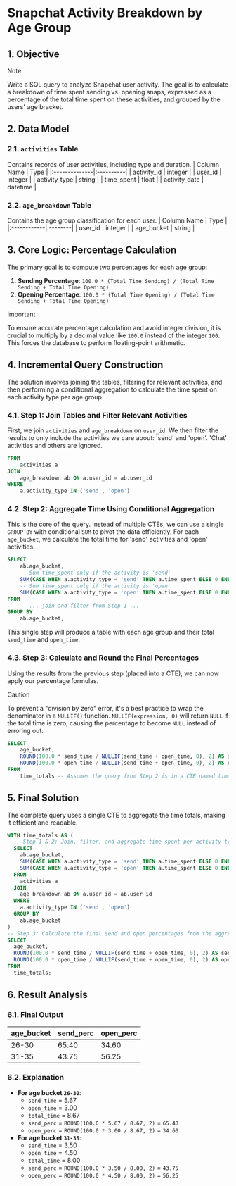 # Snapchat Activity Breakdown by Age Group

## 1. Objective
> [!NOTE]
> Write a SQL query to analyze Snapchat user activity. The goal is to calculate a breakdown of time spent sending vs. opening snaps, expressed as a percentage of the total time spent on these activities, and grouped by the users' age bracket.

## 2. Data Model

### 2.1. `activities` Table
Contains records of user activities, including type and duration.
| Column Name   | Type      |
|:--------------|:----------|
| activity_id   | integer   |
| user_id       | integer   |
| activity_type | string    |
| time_spent    | float     |
| activity_date | datetime  |

### 2.2. `age_breakdown` Table
Contains the age group classification for each user.
| Column Name | Type    |
|:------------|:--------|
| user_id     | integer |
| age_bucket  | string  |

## 3. Core Logic: Percentage Calculation
The primary goal is to compute two percentages for each age group:
1.  **Sending Percentage**: `100.0 * (Total Time Sending) / (Total Time Sending + Total Time Opening)`
2.  **Opening Percentage**: `100.0 * (Total Time Opening) / (Total Time Sending + Total Time Opening)`

> [!IMPORTANT]
> To ensure accurate percentage calculation and avoid integer division, it is crucial to multiply by a decimal value like `100.0` instead of the integer `100`. This forces the database to perform floating-point arithmetic.

## 4. Incremental Query Construction
The solution involves joining the tables, filtering for relevant activities, and then performing a conditional aggregation to calculate the time spent on each activity type per age group.

### 4.1. Step 1: Join Tables and Filter Relevant Activities
First, we join `activities` and `age_breakdown` on `user_id`. We then filter the results to only include the activities we care about: 'send' and 'open'. 'Chat' activities and others are ignored.

```sql
FROM
    activities a
JOIN
    age_breakdown ab ON a.user_id = ab.user_id
WHERE
    a.activity_type IN ('send', 'open')
```

### 4.2. Step 2: Aggregate Time Using Conditional Aggregation
This is the core of the query. Instead of multiple CTEs, we can use a single `GROUP BY` with conditional `SUM` to pivot the data efficiently. For each `age_bucket`, we calculate the total time for 'send' activities and 'open' activities.

```sql
SELECT
    ab.age_bucket,
    -- Sum time_spent only if the activity is 'send'
    SUM(CASE WHEN a.activity_type = 'send' THEN a.time_spent ELSE 0 END) AS send_time,
    -- Sum time_spent only if the activity is 'open'
    SUM(CASE WHEN a.activity_type = 'open' THEN a.time_spent ELSE 0 END) AS open_time
FROM
    -- ... join and filter from Step 1 ...
GROUP BY
    ab.age_bucket;
```
This single step will produce a table with each age group and their total `send_time` and `open_time`.

### 4.3. Step 3: Calculate and Round the Final Percentages
Using the results from the previous step (placed into a CTE), we can now apply our percentage formulas.

> [!CAUTION]
> To prevent a "division by zero" error, it's a best practice to wrap the denominator in a `NULLIF()` function. `NULLIF(expression, 0)` will return `NULL` if the total time is zero, causing the percentage to become `NULL` instead of erroring out.

```sql
SELECT
    age_bucket,
    ROUND(100.0 * send_time / NULLIF(send_time + open_time, 0), 2) AS send_perc,
    ROUND(100.0 * open_time / NULLIF(send_time + open_time, 0), 2) AS open_perc
FROM
    time_totals -- Assumes the query from Step 2 is in a CTE named time_totals
```

## 5. Final Solution
The complete query uses a single CTE to aggregate the time totals, making it efficient and readable.

```sql
WITH time_totals AS (
  -- Step 1 & 2: Join, filter, and aggregate time spent per activity type for each age group.
  SELECT
    ab.age_bucket,
    SUM(CASE WHEN a.activity_type = 'send' THEN a.time_spent ELSE 0 END) AS send_time,
    SUM(CASE WHEN a.activity_type = 'open' THEN a.time_spent ELSE 0 END) AS open_time
  FROM
    activities a
  JOIN
    age_breakdown ab ON a.user_id = ab.user_id
  WHERE
    a.activity_type IN ('send', 'open')
  GROUP BY
    ab.age_bucket
)
-- Step 3: Calculate the final send and open percentages from the aggregated totals.
SELECT
  age_bucket,
  ROUND(100.0 * send_time / NULLIF(send_time + open_time, 0), 2) AS send_perc,
  ROUND(100.0 * open_time / NULLIF(send_time + open_time, 0), 2) AS open_perc
FROM
  time_totals;
```

## 6. Result Analysis

### 6.1. Final Output
| age_bucket | send_perc | open_perc |
|:-----------|:----------|:----------|
| 26-30      | 65.40     | 34.60     |
| 31-35      | 43.75     | 56.25     |

### 6.2. Explanation
*   **For age bucket `26-30`**:
    *   `send_time` = 5.67
    *   `open_time` = 3.00
    *   `total_time` = 8.67
    *   `send_perc` = `ROUND(100.0 * 5.67 / 8.67, 2)` = `65.40`
    *   `open_perc` = `ROUND(100.0 * 3.00 / 8.67, 2)` = `34.60`
*   **For age bucket `31-35`**:
    *   `send_time` = 3.50
    *   `open_time` = 4.50
    *   `total_time` = 8.00
    *   `send_perc` = `ROUND(100.0 * 3.50 / 8.00, 2)` = `43.75`
    *   `open_perc` = `ROUND(100.0 * 4.50 / 8.00, 2)` = `56.25`


